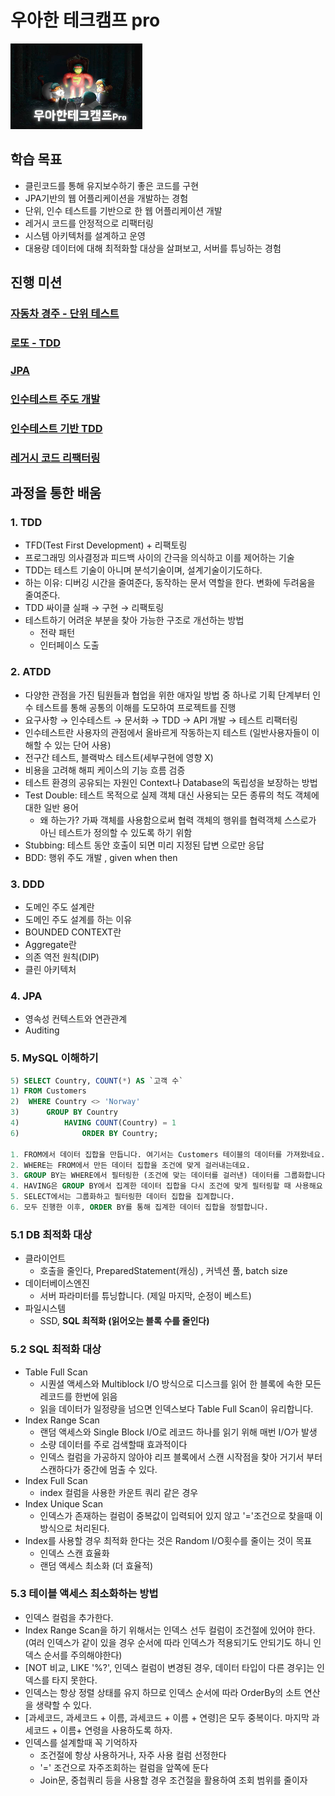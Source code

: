 # 우아한 테크캠프 pro
![](./image/우아한테크캠프pro.png)

## 학습 목표
- 클린코드를 통해 유지보수하기 좋은 코드를 구현
- JPA기반의 웹 어플리케이션을 개발하는 경험
- 단위, 인수 테스트를 기반으로 한 웹 어플리케이션 개발
- 레거시 코드를 안정적으로 리팩터링
- 시스템 아키텍처를 설계하고 운영
- 대용량 데이터에 대해 최적화할 대상을 살펴보고, 서버를 튜닝하는 경험

## 진행 미션
### [자동차 경주 - 단위 테스트](https://github.com/leeyohan93/TIL/blob/master/woowa-techcamp-pro/racingcar.md)
### [로또 - TDD](https://github.com/leeyohan93/TIL/blob/master/woowa-techcamp-pro/lotto.md)
### [JPA](https://github.com/leeyohan93/TIL/blob/master/woowa-techcamp-pro/jwp-jpa.md)
### [인수테스트 주도 개발](https://github.com/leeyohan93/TIL/blob/master/woowa-techcamp-pro/atdd-subway-admin.md)
### [인수테스트 기반 TDD](https://github.com/leeyohan93/TIL/blob/master/woowa-techcamp-pro/atdd-subway-service.md)
### [레거시 코드 리팩터링](https://github.com/leeyohan93/TIL/blob/master/woowa-techcamp-pro/jwp-refactoring.md)

## 과정을 통한 배움

### 1. TDD
- TFD(Test First Development) + 리팩토링
- 프로그래밍 의사결정과 피드백 사이의 간극을 의식하고 이를 제어하는 기술
- TDD는 테스트 기술이 아니며 분석기술이며, 설계기술이기도하다.
- 하는 이유: 디버깅 시간을 줄여준다, 동작하는 문서 역할을 한다. 변화에 두려움을 줄여준다.
- TDD 싸이클 실패 → 구현 → 리팩토링
- 테스트하기 어려운 부분을 찾아 가능한 구조로 개선하는 방법
    - 전략 패턴
    - 인터페이스 도출

### 2. ATDD
- 다양한 관점을 가진 팀원들과 협업을 위한 애자일 방법 중 하나로 기획 단계부터 인수 테스트를 통해 공통의 이해를 도모하여 프로젝트를 진행
- 요구사항 → 인수테스트 → 문서화 → TDD → API 개발 → 테스트 리팩터링
- 인수테스트란 사용자의 관점에서 올바르게 작동하는지 테스트 (일반사용자들이 이해할 수 있는 단어 사용)
- 전구간 테스트, 블랙박스 테스트(세부구현에 영향 X)
- 비용을 고려해 해피 케이스의 기능 흐름 검증
- 테스트 환경의 공유되는 자원인 Context나 Database의 독립성을 보장하는 방법
- Test Double: 테스트 목적으로 실제 객체 대신 사용되는 모든 종류의 척도 객체에 대한 일반 용어
    - 왜 하는가? 가짜 객체를 사용함으로써 협력 객체의 행위를 협력객체 스스로가 아닌 테스트가 정의할 수 있도록 하기 위함
- Stubbing: 테스트 동안 호출이 되면 미리 지정된 답변 으로만 응답
- BDD: 행위 주도 개발 , given when then

### 3. DDD
- 도메인 주도 설계란
- 도메인 주도 설계를 하는 이유
- BOUNDED CONTEXT란
- Aggregate란
- 의존 역전 원칙(DIP)
- 클린 아키텍처

### 4. JPA
- 영속성 컨텍스트와 연관관계
- Auditing

### 5. MySQL 이해하기
```sql
5) SELECT Country, COUNT(*) AS `고객 수` 
1) FROM Customers 
2)	WHERE Country <> 'Norway'
3)		GROUP BY Country
4)			HAVING COUNT(Country) = 1
6)				ORDER BY Country;

1. FROM에서 데이터 집합을 만듭니다. 여기서는 Customers 테이블의 데이터를 가져왔네요.
2. WHERE는 FROM에서 만든 데이터 집합을 조건에 맞게 걸러내는데요.
3. GROUP BY는 WHERE에서 필터링한 (조건에 맞는 데이터를 걸러낸) 데이터를 그룹화합니다.
4. HAVING은 GROUP BY에서 집계한 데이터 집합을 다시 조건에 맞게 필터링할 때 사용해요
5. SELECT에서는 그룹화하고 필터링한 데이터 집합을 집계합니다.
6. 모두 진행한 이후, ORDER BY를 통해 집계한 데이터 집합을 정렬합니다.
```

### 5.1 DB 최적화 대상

- 클라이언트
    - 호출을 줄인다, PreparedStatement(캐싱) , 커넥션 풀, batch size
- 데이터베이스엔진
    - 서버 파라미터를 튜닝합니다. (제일 마지막, 순정이 베스트)
- 파일시스템
    - SSD, **SQL 최적화 (읽어오는 블록 수를 줄인다)**

### 5.2 SQL 최적화 대상
- Table Full Scan
    - 시퀀셜 액세스와 Multiblock I/O 방식으로 디스크를 읽어 한 블록에 속한 모든 레코드를 한번에 읽음
    - 읽을 데이터가 일정량을 넘으면 인덱스보다 Table Full Scan이 유리합니다.
- Index Range Scan
    - 랜덤 액세스와 Single Block I/O로 레코드 하나를 읽기 위해 매번 I/O가 발생
    - 소량 데이터를 주로 검색할때 효과적이다
    - 인덱스 컬럼을 가공하지 않아야 리프 블록에서 스캔 시작점을 찾아 거기서 부터 스캔하다가 중간에 멈출 수 있다.
- Index Full Scan
    - index 컬럼을 사용한 카운트 쿼리 같은 경우
- Index Unique Scan
    - 인덱스가 존재하는 컬럼이 중복값이 입력되어 있지 않고 '='조건으로 찾을때 이 방식으로 처리된다.
- Index를 사용할 경우 최적화 한다는 것은 Random I/O횟수를 줄이는 것이 목표
    - 인덱스 스캔 효율화
    - 랜덤 액세스 최소화 (더 효율적)

### 5.3 테이블 액세스 최소화하는 방법
- 인덱스 컬럼을 추가한다.
- Index Range Scan을 하기 위해서는 인덱스 선두 컬럼이 조건절에 있어야 한다.
(여러 인덱스가 같이 있을 경우 순서에 따라 인덱스가 적용되기도 안되기도 하니 인덱스 순서를 주의해야한다)
- [NOT 비교, LIKE '%?', 인덱스 컬럼이 변경된 경우, 데이터 타입이 다른 경우]는 인덱스를 타지 못한다.
- 인덱스는 항상 정렬 상태를 유지 하므로 인덱스 순서에 따라 OrderBy의 소트 연산을 생략할 수 있다.
- [과세코드, 과세코드 + 이름, 과세코드 + 이름 + 연령]은 모두 중복이다. 마지막 과세코드 + 이름+ 연령을 사용하도록 하자.
- 인덱스를 설계할때 꼭 기억하자
    - 조건절에 항상 사용하거나, 자주 사용 컬럼 선정한다
    - '=' 조건으로 자주조회하는 컬럼을 앞쪽에 둔다
    - Join문, 중첩쿼리 등을 사용할 경우 조건절을 활용하여 조회 범위를 줄이자
